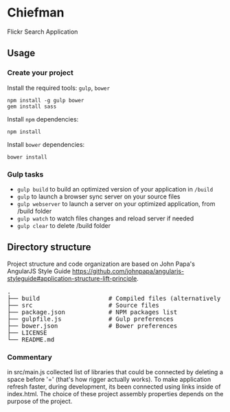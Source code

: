 Chiefman
======
Flickr Search Application

## Usage

### Create your project

Install the required tools: `gulp`, `bower`
```
npm install -g gulp bower
gem install sass
```

Install `npm` dependencies:
```
npm install
```
Install `bower` dependencies:
```
bower install
```

### Gulp tasks

* `gulp build` to build an optimized version of your application in `/build`
* `gulp` to launch a browser sync server on your source files
* `gulp webserver` to launch a server on your optimized application, from /build folder
* `gulp watch` to watch files changes and reload server if needed
* `gulp clear` to delete /build folder


## Directory structure
Project structure and code organization are based on John Papa's AngularJS Style Guide https://github.com/johnpapa/angularjs-styleguide#application-structure-lift-principle.

<pre>
.
├── build                   # Compiled files (alternatively `dist`)
├── src                     # Source files
├── package.json            # NPM packages list
├── gulpfile.js             # Gulp preferences
├── bower.json              # Bower preferences
├── LICENSE
└── README.md
</pre>


### Commentary

in src/main.js collected list of libraries that could be connected by deleting a space before '=' (that's how rigger actually works). To make application refresh faster, during development, its been connected using links inside of index.html.
The choice of these project assembly properties depends on the purpose of the project.


